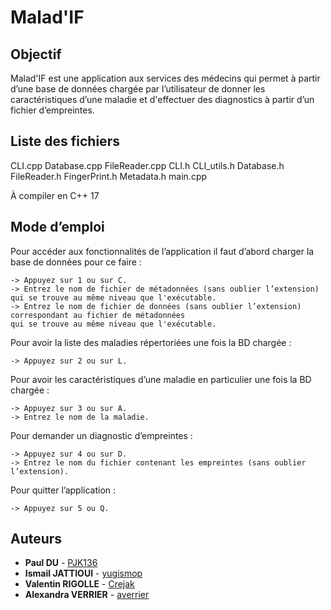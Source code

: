 # Malad'IF

## Objectif

Malad'IF est une application aux services des médecins qui permet à partir d’une base de données chargée 
par l’utilisateur de donner les caractéristiques d’une maladie et d'effectuer des diagnostics à partir 
d’un fichier d’empreintes.

## Liste des fichiers

CLI.cpp
Database.cpp
FileReader.cpp
CLI.h
CLI_utils.h
Database.h
FileReader.h
FingerPrint.h
Metadata.h
main.cpp

À compiler en C++ 17

## Mode d’emploi

Pour accéder aux fonctionnalités de l’application il faut d’abord charger la base de données pour ce faire : 

	-> Appuyez sur 1 ou sur C.
	-> Entrez le nom de fichier de métadonnées (sans oublier l’extension) qui se trouve au même niveau que l'exécutable.
	-> Entrez le nom de fichier de données (sans oublier l’extension) correspondant au fichier de métadonnées 
	qui se trouve au même niveau que l'exécutable.

Pour avoir la liste des maladies répertoriées une fois la BD chargée :
	
	-> Appuyez sur 2 ou sur L.

Pour avoir les caractéristiques d’une maladie en particulier une fois la BD chargée :

	-> Appuyez sur 3 ou sur A.
	-> Entrez le nom de la maladie.

Pour demander un diagnostic d’empreintes : 
	
	-> Appuyez sur 4 ou sur D.
	-> Entrez le nom du fichier contenant les empreintes (sans oublier l’extension).

Pour quitter l’application : 
	
	-> Appuyez sur 5 ou Q.

## Auteurs

* **Paul DU** - [PJK136](https://github.com/PJK136)
* **Ismail JATTIOUI** - [yugismop](https://github.com/yugismop)
* **Valentin RIGOLLE** - [Crejak](https://github.com/Crejak)
* **Alexandra VERRIER** - [averrier](https://github.com/averrier)

